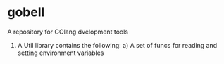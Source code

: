 gobell
======

A repository for GOlang dvelopment tools

1. A Util library contains the following:
    a) A set of funcs for reading and setting environment variables
    
